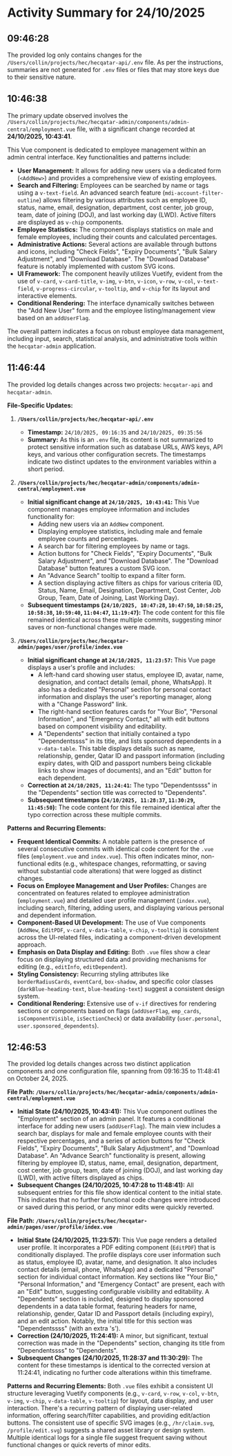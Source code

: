 # Activity Summary for 24/10/2025

## 09:46:28
The provided log only contains changes for the `/Users/collin/projects/hec/hecqatar-api/.env` file. As per the instructions, summaries are not generated for `.env` files or files that may store keys due to their sensitive nature.

## 10:46:38
The primary update observed involves the `/Users/collin/projects/hec/hecqatar-admin/components/admin-central/employment.vue` file, with a significant change recorded at **24/10/2025, 10:43:41**.

This Vue component is dedicated to employee management within an admin central interface. Key functionalities and patterns include:

*   **User Management:** It allows for adding new users via a dedicated form (`<AddNew>`) and provides a comprehensive view of existing employees.
*   **Search and Filtering:** Employees can be searched by name or tags using a `v-text-field`. An advanced search feature (`mdi-account-filter-outline`) allows filtering by various attributes such as employee ID, status, name, email, designation, department, cost center, job group, team, date of joining (DOJ), and last working day (LWD). Active filters are displayed as `v-chip` components.
*   **Employee Statistics:** The component displays statistics on male and female employees, including their counts and calculated percentages.
*   **Administrative Actions:** Several actions are available through buttons and icons, including "Check Fields", "Expiry Documents", "Bulk Salary Adjustment", and "Download Database". The "Download Database" feature is notably implemented with custom SVG icons.
*   **UI Framework:** The component heavily utilizes Vuetify, evident from the use of `v-card`, `v-card-title`, `v-img`, `v-btn`, `v-icon`, `v-row`, `v-col`, `v-text-field`, `v-progress-circular`, `v-tooltip`, and `v-chip` for its layout and interactive elements.
*   **Conditional Rendering:** The interface dynamically switches between the "Add New User" form and the employee listing/management view based on an `addUserFlag`.

The overall pattern indicates a focus on robust employee data management, including input, search, statistical analysis, and administrative tools within the `hecqatar-admin` application.

## 11:46:44
The provided log details changes across two projects: `hecqatar-api` and `hecqatar-admin`.

**File-Specific Updates:**

1.  **`/Users/collin/projects/hec/hecqatar-api/.env`**
    *   **Timestamp:** `24/10/2025, 09:16:35` and `24/10/2025, 09:35:56`
    *   **Summary:** As this is an `.env` file, its content is not summarized to protect sensitive information such as database URLs, AWS keys, API keys, and various other configuration secrets. The timestamps indicate two distinct updates to the environment variables within a short period.

2.  **`/Users/collin/projects/hec/hecqatar-admin/components/admin-central/employment.vue`**
    *   **Initial significant change at `24/10/2025, 10:43:41`:** This Vue component manages employee information and includes functionality for:
        *   Adding new users via an `AddNew` component.
        *   Displaying employee statistics, including male and female employee counts and percentages.
        *   A search bar for filtering employees by name or tags.
        *   Action buttons for "Check Fields", "Expiry Documents", "Bulk Salary Adjustment", and "Download Database". The "Download Database" button features a custom SVG icon.
        *   An "Advance Search" tooltip to expand a filter form.
        *   A section displaying active filters as chips for various criteria (ID, Status, Name, Email, Designation, Department, Cost Center, Job Group, Team, Date of Joining, Last Working Day).
    *   **Subsequent timestamps (`24/10/2025, 10:47:28`, `10:47:50`, `10:58:25`, `10:58:38`, `10:59:40`, `11:04:47`, `11:19:47`):** The code content for this file remained identical across these multiple commits, suggesting minor saves or non-functional changes were made.

3.  **`/Users/collin/projects/hec/hecqatar-admin/pages/user/profile/index.vue`**
    *   **Initial significant change at `24/10/2025, 11:23:57`:** This Vue page displays a user's profile and includes:
        *   A left-hand card showing user status, employee ID, avatar, name, designation, and contact details (email, phone, WhatsApp). It also has a dedicated "Personal" section for personal contact information and displays the user's reporting manager, along with a "Change Password" link.
        *   The right-hand section features cards for "Your Bio", "Personal Information", and "Emergency Contact," all with edit buttons based on component visibility and editability.
        *   A "Dependents" section that initially contained a typo "Dependentssss" in its title, and lists sponsored dependents in a `v-data-table`. This table displays details such as name, relationship, gender, Qatar ID and passport information (including expiry dates, with QID and passport numbers being clickable links to show images of documents), and an "Edit" button for each dependent.
    *   **Correction at `24/10/2025, 11:24:41`:** The typo "Dependentssss" in the "Dependents" section title was corrected to "Dependents".
    *   **Subsequent timestamps (`24/10/2025, 11:28:37`, `11:30:29`, `11:45:50`):** The code content for this file remained identical after the typo correction across these multiple commits.

**Patterns and Recurring Elements:**

*   **Frequent Identical Commits:** A notable pattern is the presence of several consecutive commits with identical code content for the `.vue` files (`employment.vue` and `index.vue`). This often indicates minor, non-functional edits (e.g., whitespace changes, reformatting, or saving without substantial code alterations) that were logged as distinct changes.
*   **Focus on Employee Management and User Profiles:** Changes are concentrated on features related to employee administration (`employment.vue`) and detailed user profile management (`index.vue`), including search, filtering, adding users, and displaying various personal and dependent information.
*   **Component-Based UI Development:** The use of Vue components (`AddNew`, `EditPDF`, `v-card`, `v-data-table`, `v-chip`, `v-tooltip`) is consistent across the UI-related files, indicating a component-driven development approach.
*   **Emphasis on Data Display and Editing:** Both `.vue` files show a clear focus on displaying structured data and providing mechanisms for editing (e.g., `editInfo`, `editDependent`).
*   **Styling Consistency:** Recurring styling attributes like `borderRadiusCards`, `eventCard`, `box-shadow`, and specific color classes (`darkBlue-heading-text`, `blue-heading-text`) suggest a consistent design system.
*   **Conditional Rendering:** Extensive use of `v-if` directives for rendering sections or components based on flags (`addUserFlag`, `emp_cards`, `isComponentVisible`, `isSectionCheck`) or data availability (`user.personal`, `user.sponsored_dependents`).

## 12:46:53
The provided log details changes across two distinct application components and one configuration file, spanning from 09:16:35 to 11:48:41 on October 24, 2025.

**File Path: `/Users/collin/projects/hec/hecqatar-admin/components/admin-central/employment.vue`**
*   **Initial State (24/10/2025, 10:43:41):** This Vue component outlines the "Employment" section of an admin panel. It features a conditional interface for adding new users (`addUserFlag`). The main view includes a search bar, displays for male and female employee counts with their respective percentages, and a series of action buttons for "Check Fields", "Expiry Documents", "Bulk Salary Adjustment", and "Download Database". An "Advance Search" functionality is present, allowing filtering by employee ID, status, name, email, designation, department, cost center, job group, team, date of joining (DOJ), and last working day (LWD), with active filters displayed as chips.
*   **Subsequent Changes (24/10/2025, 10:47:28 to 11:48:41):** All subsequent entries for this file show identical content to the initial state. This indicates that no further functional code changes were introduced or saved during this period, or any minor edits were quickly reverted.

**File Path: `/Users/collin/projects/hec/hecqatar-admin/pages/user/profile/index.vue`**
*   **Initial State (24/10/2025, 11:23:57):** This Vue page renders a detailed user profile. It incorporates a PDF editing component (`EditPDF`) that is conditionally displayed. The profile displays core user information such as status, employee ID, avatar, name, and designation. It also includes contact details (email, phone, WhatsApp) and a dedicated "Personal" section for individual contact information. Key sections like "Your Bio," "Personal Information," and "Emergency Contact" are present, each with an "Edit" button, suggesting configurable visibility and editability. A "Dependents" section is included, designed to display sponsored dependents in a data table format, featuring headers for name, relationship, gender, Qatar ID and Passport details (including expiry), and an edit action. Notably, the initial title for this section was "Dependentssss" (with an extra 's').
*   **Correction (24/10/2025, 11:24:41):** A minor, but significant, textual correction was made in the "Dependents" section, changing its title from "Dependentssss" to "Dependents".
*   **Subsequent Changes (24/10/2025, 11:28:37 and 11:30:29):** The content for these timestamps is identical to the corrected version at 11:24:41, indicating no further code alterations within this timeframe.

**Patterns and Recurring Elements:**
Both `.vue` files exhibit a consistent UI structure leveraging Vuetify components (e.g., `v-card`, `v-row`, `v-col`, `v-btn`, `v-img`, `v-chip`, `v-data-table`, `v-tooltip`) for layout, data display, and user interaction. There's a recurring pattern of displaying user-related information, offering search/filter capabilities, and providing edit/action buttons. The consistent use of specific SVG images (e.g., `/hr/claim.svg`, `/profile/edit.svg`) suggests a shared asset library or design system. Multiple identical logs for a single file suggest frequent saving without functional changes or quick reverts of minor edits.